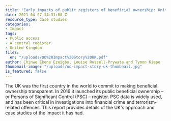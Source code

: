 ```yaml
---
title: 'Early impacts of public registers of beneficial ownership: United Kingdom'
date: 2021-04-27 14:31:00 Z
resource_type: Case studies
categories:
- Impact
tags:
- Public access
- A central register
- United Kingdom
files:
  en: "/uploads/OO%20Impact%20Story%20UK.pdf"
author: Chinwe Ekene Ezeigbo, Louise Russell-Prywata and Tymon Kiepe
thumbnail-image: "/uploads/oo-impact-story-uk-thumbnail.jpg"
is_featured: false
---
```


The UK was the first country in the world to commit to making beneficial ownership transparent. In 2016 it launched its public beneficial ownership – or Persons of Significant Control (PSC) – register. PSC data is widely used, and has been critical in investigations into financial crime and terrorism-related offences. This report provides details of the UK's approach and case studies of the impact it has had.